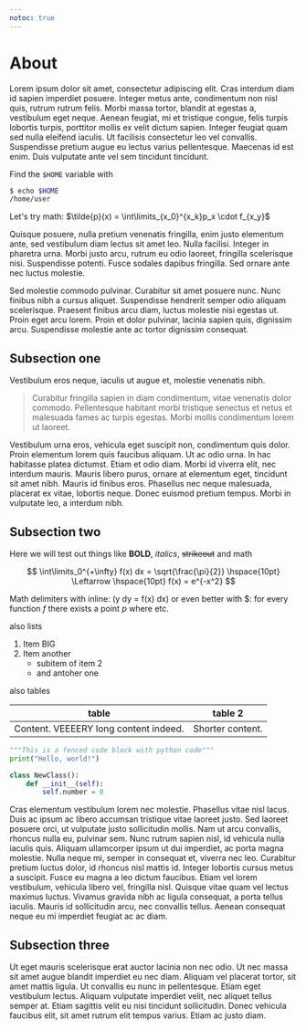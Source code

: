 ```yaml
---
notoc: true
---
```

# About

Lorem ipsum dolor sit amet, consectetur adipiscing elit. Cras interdum diam id sapien imperdiet posuere. Integer metus
ante, condimentum non nisl quis, rutrum rutrum felis. Morbi massa tortor, blandit at egestas a, vestibulum eget neque.
Aenean feugiat, mi et tristique congue, felis turpis lobortis turpis, porttitor mollis ex velit dictum sapien. Integer
feugiat quam sed nulla eleifend iaculis. Ut facilisis consectetur leo vel convallis. Suspendisse pretium augue eu lectus
varius pellentesque. Maecenas id est enim. Duis vulputate ante vel sem tincidunt tincidunt.

Find the `$HOME` variable with

```bash
$ echo $HOME
/home/user
```
Let's try math: $\tilde{p}(x) = \int\limits_{x_0}^{x_k}p_x \cdot f_{x_y}$

Quisque posuere, nulla pretium venenatis fringilla, enim justo elementum ante, sed vestibulum diam lectus sit amet leo.
Nulla facilisi. Integer in pharetra urna. Morbi justo arcu, rutrum eu odio laoreet, fringilla scelerisque nisi.
Suspendisse potenti. Fusce sodales dapibus fringilla. Sed ornare ante nec luctus molestie.

Sed molestie commodo pulvinar. Curabitur sit amet posuere nunc. Nunc finibus nibh a cursus aliquet. Suspendisse
hendrerit semper odio aliquam scelerisque. Praesent finibus arcu diam, luctus molestie nisi egestas ut. Proin eget arcu
lorem. Proin et dolor pulvinar, lacinia sapien quis, dignissim arcu. Suspendisse molestie ante ac tortor dignissim
consequat.

## Subsection one

Vestibulum eros neque, iaculis ut augue et, molestie venenatis nibh.

> Curabitur fringilla sapien in diam condimentum, vitae venenatis dolor commodo.  Pellentesque habitant morbi tristique
> senectus et netus et malesuada fames ac turpis egestas.  Morbi mollis condimentum lorem ut laoreet.

Vestibulum urna eros, vehicula eget suscipit non, condimentum quis dolor.  Proin elementum lorem quis faucibus aliquam.
Ut ac odio urna.  In hac habitasse platea dictumst.  Etiam et odio diam.  Morbi id viverra elit, nec interdum mauris.
Mauris libero purus, ornare at elementum eget, tincidunt sit amet nibh.  Mauris id finibus eros.  Phasellus nec neque
malesuada, placerat ex vitae, lobortis neque.  Donec euismod pretium tempus.  Morbi in vulputate leo, a interdum nibh.

## Subsection two
Here we will test out things like __BOLD__, _italics_, ~~strikeout~~ and math

$$
\int\limits_0^{+\infty} f(x) dx = \sqrt{\frac{\pi}{2}} 
\hspace{10pt} \Leftarrow \hspace{10pt}
f(x) = e^{-x^2}
$$

Math delimiters with inline:
\(y dy = f(x) dx\)
or even better with \$: for every function $f$ there exists a point $p$ where etc.

also lists

1. Item BIG
2. Item another
    - subitem of item 2
    - and antoher one

also tables

| table | table 2|
| ----- | ------ |
| Content. VEEEERY long content indeed. | Shorter content. |

```python
"""This is a fenced code block with python code"""
print("Hello, world!")

class NewClass():
    def __init__(self):
        self.number = 0
```

Cras elementum vestibulum lorem nec molestie. Phasellus vitae nisl lacus. Duis ac ipsum ac libero accumsan tristique
vitae laoreet justo. Sed laoreet posuere orci, ut vulputate justo sollicitudin mollis. Nam ut arcu convallis, rhoncus
nulla eu, pulvinar sem. Nunc rutrum sapien nisl, id vehicula nulla iaculis quis. Aliquam ullamcorper ipsum ut dui
imperdiet, ac porta magna molestie. Nulla neque mi, semper in consequat et, viverra nec leo. Curabitur pretium luctus
dolor, id rhoncus nisl mattis id. Integer lobortis cursus metus a suscipit. Fusce eu magna a leo dictum faucibus. Etiam
vel lorem vestibulum, vehicula libero vel, fringilla nisl. Quisque vitae quam vel lectus maximus luctus. Vivamus gravida
nibh ac ligula consequat, a porta tellus iaculis. Mauris id sollicitudin arcu, nec convallis tellus. Aenean consequat
neque eu mi imperdiet feugiat ac ac diam.

## Subsection three

Ut eget mauris scelerisque erat auctor lacinia non nec odio. Ut nec massa sit amet augue blandit imperdiet eu nec diam.
Aliquam vel placerat tortor, sit amet mattis ligula. Ut convallis eu nunc in pellentesque. Etiam eget vestibulum lectus.
Aliquam vulputate imperdiet velit, nec aliquet tellus semper at. Etiam sagittis velit eu nisi tincidunt sollicitudin.
Donec vehicula faucibus elit, sit amet rutrum elit tempus varius. Etiam ac justo diam. 
